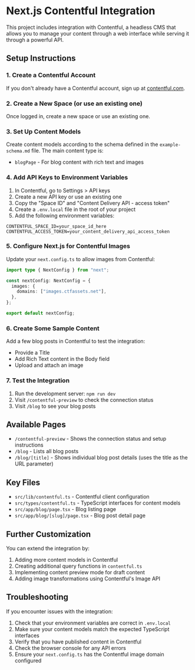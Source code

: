 # Next.js Contentful Integration

This project includes integration with Contentful, a headless CMS that allows you to manage your content through a web interface while serving it through a powerful API.

## Setup Instructions

### 1. Create a Contentful Account

If you don't already have a Contentful account, sign up at [contentful.com](https://www.contentful.com/).

### 2. Create a New Space (or use an existing one)

Once logged in, create a new space or use an existing one.

### 3. Set Up Content Models

Create content models according to the schema defined in the `example-schema.md` file. The main content type is:

- `blogPage` - For blog content with rich text and images

### 4. Add API Keys to Environment Variables

1. In Contentful, go to Settings > API keys
2. Create a new API key or use an existing one
3. Copy the "Space ID" and "Content Delivery API - access token"
4. Create a `.env.local` file in the root of your project
5. Add the following environment variables:

```
CONTENTFUL_SPACE_ID=your_space_id_here
CONTENTFUL_ACCESS_TOKEN=your_content_delivery_api_access_token
```

### 5. Configure Next.js for Contentful Images

Update your `next.config.ts` to allow images from Contentful:

```typescript
import type { NextConfig } from "next";

const nextConfig: NextConfig = {
  images: {
    domains: ["images.ctfassets.net"],
  },
};

export default nextConfig;
```

### 6. Create Some Sample Content

Add a few blog posts in Contentful to test the integration:

- Provide a Title
- Add Rich Text content in the Body field
- Upload and attach an image

### 7. Test the Integration

1. Run the development server: `npm run dev`
2. Visit `/contentful-preview` to check the connection status
3. Visit `/blog` to see your blog posts

## Available Pages

- `/contentful-preview` - Shows the connection status and setup instructions
- `/blog` - Lists all blog posts
- `/blog/[title]` - Shows individual blog post details (uses the title as the URL parameter)

## Key Files

- `src/lib/contentful.ts` - Contentful client configuration
- `src/types/contentful.ts` - TypeScript interfaces for content models
- `src/app/blog/page.tsx` - Blog listing page
- `src/app/blog/[slug]/page.tsx` - Blog post detail page

## Further Customization

You can extend the integration by:

1. Adding more content models in Contentful
2. Creating additional query functions in `contentful.ts`
3. Implementing content preview mode for draft content
4. Adding image transformations using Contentful's Image API

## Troubleshooting

If you encounter issues with the integration:

1. Check that your environment variables are correct in `.env.local`
2. Make sure your content models match the expected TypeScript interfaces
3. Verify that you have published content in Contentful
4. Check the browser console for any API errors
5. Ensure your `next.config.ts` has the Contentful image domain configured

